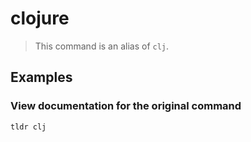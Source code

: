 # clojure

> This command is an alias of `clj`.

## Examples

### View documentation for the original command

```bash
tldr clj
```
